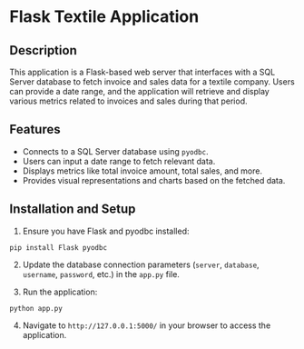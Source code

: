 
# Flask Textile Application

## Description

This application is a Flask-based web server that interfaces with a SQL Server database to fetch invoice and sales data for a textile company. Users can provide a date range, and the application will retrieve and display various metrics related to invoices and sales during that period.

## Features

- Connects to a SQL Server database using `pyodbc`.
- Users can input a date range to fetch relevant data.
- Displays metrics like total invoice amount, total sales, and more.
- Provides visual representations and charts based on the fetched data.

## Installation and Setup

1. Ensure you have Flask and pyodbc installed:
```
pip install Flask pyodbc
```

2. Update the database connection parameters (`server`, `database`, `username`, `password`, etc.) in the `app.py` file.

3. Run the application:
```
python app.py
```

4. Navigate to `http://127.0.0.1:5000/` in your browser to access the application.


